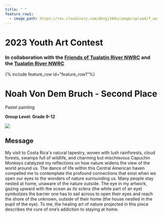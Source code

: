 ```yaml
---
title: " "
feature_row1:
  - image_path: https://res.cloudinary.com/dhngj18do/image/upload/f_auto,q_auto/v1/images/artcontest/ribbon_2
---
```


# 2023 Youth Art Contest

### In collaboration with the [Friends of Tualatin River NWRC](https://fotr.wildapricot.org/) and the [Tualatin River NWRC](https://www.fws.gov/refuge/Tualatin_River/)

{% include feature_row id="feature_row1"%}

# Noah Von Dem Bruch - Second Place  
Pastel painting  

**Group Level: Grade 9-12**  

![](https://res.cloudinary.com/dhngj18do/image/upload/f_auto,q_auto/v1/images/artcontest/2023_grp1_2nd_large)

## Message

My visit to Costa Rica's natural tapestry, woven with lush rainforests, cloud forests, swamps full of wildlife, and charming but mischievous Capuchin Monkeys catalyzed my reflections on how nature widens the view of the world around us. The dance of life within this Central American haven compelled me to contemplate the profound connections that exist when we open our eyes to the wonders of nature surrounding us. Many people stay nested at home, unaware of the nature outside. The eye in my artwork, gazing upward with the ocean as its sclera (the white part of an eye) symbolizes the barrier one has to sail across to open their eyes and reach the shore of the unknown, outside of their home (the house nestled in the pupil of the eye). To me, the healing art of nature projected in this piece describes the cure of one’s addiction to staying at home.
